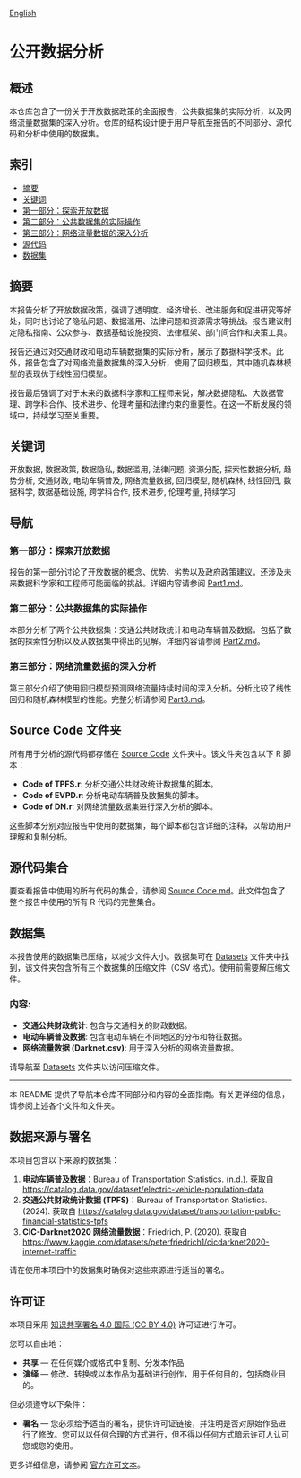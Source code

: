 [English](README.md)

# 公开数据分析

## 概述

本仓库包含了一份关于开放数据政策的全面报告，公共数据集的实际分析，以及网络流量数据集的深入分析。仓库的结构设计便于用户导航至报告的不同部分、源代码和分析中使用的数据集。

## 索引

- [摘要](#摘要)
- [关键词](#关键词)
- [第一部分：探索开放数据](Part1.md)
- [第二部分：公共数据集的实际操作](Part2.md)
- [第三部分：网络流量数据的深入分析](Part3.md)
- [源代码](#源代码)
- [数据集](#数据集)

## 摘要

本报告分析了开放数据政策，强调了透明度、经济增长、改进服务和促进研究等好处，同时也讨论了隐私问题、数据滥用、法律问题和资源需求等挑战。报告建议制定隐私指南、公众参与、数据基础设施投资、法律框架、部门间合作和决策工具。

报告还通过对交通财政和电动车辆数据集的实际分析，展示了数据科学技术。此外，报告包含了对网络流量数据集的深入分析，使用了回归模型，其中随机森林模型的表现优于线性回归模型。

报告最后强调了对于未来的数据科学家和工程师来说，解决数据隐私、大数据管理、跨学科合作、技术进步、伦理考量和法律约束的重要性。在这一不断发展的领域中，持续学习至关重要。

## 关键词

开放数据, 数据政策, 数据隐私, 数据滥用, 法律问题, 资源分配, 探索性数据分析, 趋势分析, 交通财政, 电动车辆普及, 网络流量数据, 回归模型, 随机森林, 线性回归, 数据科学, 数据基础设施, 跨学科合作, 技术进步, 伦理考量, 持续学习

## 导航

### 第一部分：探索开放数据
报告的第一部分讨论了开放数据的概念、优势、劣势以及政府政策建议。还涉及未来数据科学家和工程师可能面临的挑战。详细内容请参阅 [Part1.md](Part1.md)。

### 第二部分：公共数据集的实际操作
本部分分析了两个公共数据集：交通公共财政统计和电动车辆普及数据。包括了数据的探索性分析以及从数据集中得出的见解。详细内容请参阅 [Part2.md](Part2.md)。

### 第三部分：网络流量数据的深入分析
第三部分介绍了使用回归模型预测网络流量持续时间的深入分析。分析比较了线性回归和随机森林模型的性能。完整分析请参阅 [Part3.md](Part3.md)。

## Source Code 文件夹

所有用于分析的源代码都存储在 [Source Code](SourceCode) 文件夹中。该文件夹包含以下 R 脚本：
- **Code of TPFS.r**: 分析交通公共财政统计数据集的脚本。
- **Code of EVPD.r**: 分析电动车辆普及数据集的脚本。
- **Code of DN.r**: 对网络流量数据集进行深入分析的脚本。

这些脚本分别对应报告中使用的数据集，每个脚本都包含详细的注释，以帮助用户理解和复制分析。

## 源代码集合

要查看报告中使用的所有代码的集合，请参阅 [Source Code.md](Source%20Code.md)。此文件包含了整个报告中使用的所有 R 代码的完整集合。

## 数据集

本报告使用的数据集已压缩，以减少文件大小。数据集可在 [Datasets](Datasets) 文件夹中找到，该文件夹包含所有三个数据集的压缩文件（CSV 格式）。使用前需要解压缩文件。

### 内容:
- **交通公共财政统计**: 包含与交通相关的财政数据。
- **电动车辆普及数据**: 包含电动车辆在不同地区的分布和特征数据。
- **网络流量数据 (Darknet.csv)**: 用于深入分析的网络流量数据。

请导航至 [Datasets](Datasets) 文件夹以访问压缩文件。

---

本 README 提供了导航本仓库不同部分和内容的全面指南。有关更详细的信息，请参阅上述各个文件和文件夹。

## 数据来源与署名

本项目包含以下来源的数据集：

1. **电动车辆普及数据**：Bureau of Transportation Statistics. (n.d.). 获取自 https://catalog.data.gov/dataset/electric-vehicle-population-data
2. **交通公共财政统计数据 (TPFS)**：Bureau of Transportation Statistics. (2024). 获取自 https://catalog.data.gov/dataset/transportation-public-financial-statistics-tpfs
3. **CIC-Darknet2020 网络流量数据**：Friedrich, P. (2020). 获取自 https://www.kaggle.com/datasets/peterfriedrich1/cicdarknet2020-internet-traffic

请在使用本项目中的数据集时确保对这些来源进行适当的署名。

## 许可证

本项目采用 [知识共享署名 4.0 国际 (CC BY 4.0)](https://creativecommons.org/licenses/by/4.0/deed.zh) 许可证进行许可。

您可以自由地：

- **共享** — 在任何媒介或格式中复制、分发本作品
- **演绎** — 修改、转换或以本作品为基础进行创作，用于任何目的，包括商业目的。

但必须遵守以下条件：

- **署名** — 您必须给予适当的署名，提供许可证链接，并注明是否对原始作品进行了修改。您可以以任何合理的方式进行，但不得以任何方式暗示许可人认可您或您的使用。

更多详细信息，请参阅 [官方许可文本](https://creativecommons.org/licenses/by/4.0/legalcode.zh)。

